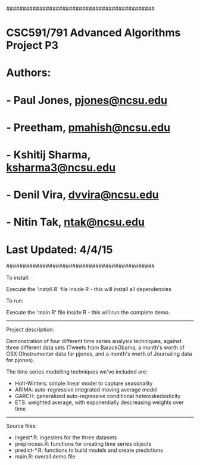 #############################################
# CSC591/791 Advanced Algorithms Project P3
# Authors:
# - Paul Jones, pjones@ncsu.edu
# - Preetham, pmahish@ncsu.edu
# - Kshitij Sharma, ksharma3@ncsu.edu 
# - Denil Vira, dvvira@ncsu.edu
# - Nitin Tak, ntak@ncsu.edu
# Last Updated: 4/4/15
#############################################

To install:

Execute the 'install.R' file inside R - this will install all dependencies

To run:

Execute the 'main.R' file inside R - this will run the complete demo.

----------------------------------------------

Project description:

Demonstration of four different time series analysis techniques, against
three different data sets (Tweets from BarackObama, a month's worth of OSX
OInstrumenter data for pjones, and a month's worth of Journaling data for
pjones).

The time series modelling techniques we've included are:

* Holt-Winters: simple linear model to capture seasonality
* ARIMA: auto-regressive integrated moving average model
* GARCH: generalized auto-regressive conditional heteroskedasticity
* ETS: weighted average, with exponentially descreasing weights over time

-----------------------------------------------

Source files:

- ingest*.R: ingesters for the three datasets
- preprocess.R: functions for creating time series objects
- predict-*.R: functions to build models and create predictions
- main.R: overall demo file

